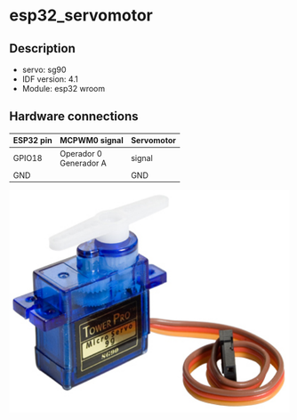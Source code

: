 # esp32_servomotor
## Description
* servo: sg90
* IDF version: 4.1
* Module: esp32 wroom
## Hardware connections
ESP32 pin     | MCPWM0 signal   | Servomotor
--------------|----------------|----------------
GPIO18        |  Operador 0</br>Generador A      | signal
GND           |                | GND

<img src="https://github.com/roquita/esp32_servomotor/blob/master/img/tower-pro-sg90-micro-servo-9g.jpg" height="400px">
